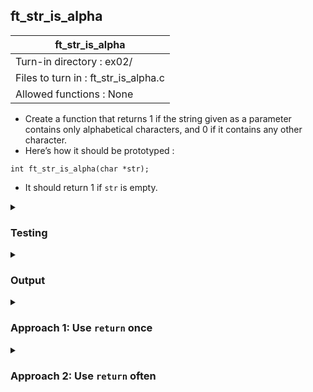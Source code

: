 ## ft_str_is_alpha

|               ft_str_is_alpha        |
|---------------------------------|
| Turn-in directory : ex02/       |
| Files to turn in : ft_str_is_alpha.c |
| Allowed functions : None       |

- Create a function that returns 1 if the string given as a parameter contains only alphabetical characters, and 0 if it contains any other character.
- Here’s how it should be prototyped :
```
int ft_str_is_alpha(char *str);
```
- It should return 1 if <code>str</code> is empty.

<details>
<summary><h3>Testing</h3></summary>

<pre><code>#include &ltstdio.h&gt
int	main(void)
{
	char	str1[4] = "abc";
	char	str2[4] = "de0";
	char	str3[4] = "123";
	char	str4[1] = "";
	char	str5[1];

	printf("%d\n", ft_str_is_alpha(str1));
	printf("%d\n", ft_str_is_alpha(str2));
	printf("%d\n", ft_str_is_alpha(str3));
	printf("%d\n", ft_str_is_alpha(str4));
	printf("%d\n", ft_str_is_alpha(str5));
	return (0);
}</code></pre>

When working with strings, it's useful to also test with empty (<code>str4</code>) and null (<code>str5</code>) strings. Even though this may not be required by the task, it can be useful to understand what happens when you do apply the function you've written to an empty or null string. 

See [testing file](main.c)

</details>

<details>
<summary><h3>Output</h3></summary>

<pre><code>1
0
0
1
1</code></pre>

The output for the last test using a null string may differ since it is undefined behaviour. 

</details>

<details>
<summary><h3>Approach 1: Use <code>return</code> once</h3></summary>

This <a href=ft_str_is_alpha_v1.c>approach</a> creates an integer variable <code>r</code> to hold the return value. It is initialised at <code>1</code> and is changed to <code>0</code> whenever there is a non-alphabetical character. At the end of the function, <code>r</code> is returned.  

Note that the <code>while</code> loop is set up to go through all the characters in a string <i>as long as</i> <code>r</code> remains 1: the commands within the loop are executed at the start (right after <code>r</code> is initialised) and when the characters encountered so far are alphabetical. As soon as a non-alphabetical character is encountered, <code>r</code> is converted to <code>0</code> and the <code>while</code> loop is exited.

<pre><code>20	while ((str[i] != '\0') && (r == 1))
21	{
		...
25		else
26			r = 0;</code></pre>

Alternatively, a <code>break</code> statement could have been used to exit the <code>while</code> loop:

<pre><code>while (str[i] != '\0')
{
	...
	else
	{
		r = 0;
		break;
	}</code></pre>

It is worth thinking through how the code will work with empty and null strings:
- For an empty string, the <code>while</code> loop would be skipped since the first character is a null character. The function will return <code>1</code>, the value <code>r</code> was initialised with. 
- Meanwhile, a null string has no values since it has not been assigned any elements, not even a null character. Here, we attempt to access an element in a string that has no elements, and thus end up invoking undefined behaviour. Using <code>printf</code>, we can see what undefined behaviour does occur when we pass a null string into <code>ft_str_is_alpha</code>. As I want to see both the ASCII number and the character symbol for that number, I've passed in two format specifications (<code>%d</code> for the number and <code>%c</code> for the character symbol) into <code>printf</code>. 

<pre><code>while ((str[i] != '\0') && (r == 1))
{
	printf("%d, %c\n", str[i], str[i]);</code></pre>

Across repeated runs of the same code, I've obtained different output when testing the null string. Some of these would've given me a return value of 0 while others would've given me a return value of 1. 

<pre><code>-106, û
113, q
-53, ╦
32, </code></pre>

When I first started coding in C, I found it easier to work with fewer <code>return</code> statements since I found this behaviour quite drastic and resulted in many functions terminating much earlier than I had intended. Using an integer to hold the return value and then using only one return value at the end of the function was less error-prone for me. That said, as I became more comfortable articulating with logic statements, I found the <a href=ft_str_is_alpha_v2.c>second approach</a> more intuitive.

</details>

<details>
<summary><h3>Approach 2: Use <code>return</code> often</h3></summary>

Even though this <a href=ft_str_is_alpha_v2.c>approach</a> continues to define a <code>while</code> loop to go through every character in the string, it <i>returns</i> 0 as soon as a non-alphabetical character is found.

<pre><code>27	while (str[i] != '\0')
28	{
29		if (ft_c_is_alpha(str[i]) == 0)
30			return (0);</code></pre>

For better legibility, a helper function <code>ft_c_is_alpha</code> is created to replace the need for a long <code>if</code> statement. ft_c_is_alpha evaluates whether a character is alphabetical. Without it, the if statement would look as follows:

<pre><code>if ((str[i] < 'A') || ((str[i] > 'Z') && (str[i] < 'a')) || (str[i] > 'z'))</code></pre>

</details>
